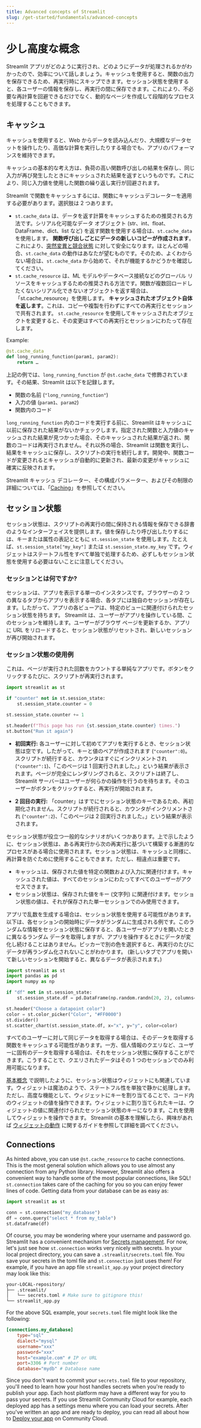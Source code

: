 ```yaml
---
title: Advanced concepts of Streamlit
slug: /get-started/fundamentals/advanced-concepts
---
```


# 少し高度な概念

Streamlit アプリがどのように実行され、どのようにデータが処理されるかがわかったので、効率について話しましょう。キャッシュを使用すると、関数の出力を保存できるため、再実行時にスキップできます。セッション状態を使用すると、各ユーザーの情報を保存し、再実行の間に保存できます。これにより、不必要な再計算を回避できるだけでなく、動的なページを作成して段階的なプロセスを処理することもできます。

## キャッシュ

キャッシュを使用すると、Web からデータを読み込んだり、大規模なデータセットを操作したり、高価な計算を実行したりする場合でも、アプリのパフォーマンスを維持できます。

キャッシュの基本的な考え方は、負荷の高い関数呼び出しの結果を保存し、同じ入力が再び発生したときにキャッシュされた結果を返すというものです。これにより、同じ入力値を使用した関数の繰り返し実行が回避されます。

Streamlit で関数をキャッシュするには、関数にキャッシュデコレーターを適用する必要があります。選択肢は 2 つあります。

- `st.cache_data` は、データを返す計算をキャッシュするための推奨される方法です。シリアル化可能なデータ オブジェクト (str、int、float、DataFrame、dict、list など) を返す関数を使用する場合は、`st.cache_data` を使用します。 **関数呼び出しごとにデータの新しいコピーが作成されます**。これにより、[突然変異と競合状態](/develop/concepts/architecture/caching#mutation-and-concurrency-issues) に対して安全になります。ほとんどの場合、`st.cache_data` の動作はあなたが望むものです。そのため、よくわからない場合は、`st.cache_data` から始めて、それが機能するかどうかを確認してください。
- `st.cache_resource` は、ML モデルやデータベース接続などのグローバル リソースをキャッシュするための推奨される方法です。関数が複数回ロードしたくないシリアル化できないオブジェクトを返す場合は、「st.cache_resource」を使用します。 **キャッシュされたオブジェクト自体を返します**。これは、コピーや複製を行わずにすべての再実行とセッションで共有されます。 `st.cache_resource` を使用してキャッシュされたオブジェクトを変更すると、その変更はすべての再実行とセッションにわたって存在します。

Example:

```python
@st.cache_data
def long_running_function(param1, param2):
    return …
```

上記の例では、`long_running_function` が `@st.cache_data` で修飾されています。その結果、Streamlit は以下を記録します。

- 関数の名前 (`"long_running_function"`)
- 入力の値 (`param1`、`param2`)
- 関数内のコード

`long_running_function` 内のコードを実行する前に、Streamlit はキャッシュに以前に保存された結果がないかチェックします。指定された関数と入力値のキャッシュされた結果が見つかった場合、そのキャッシュされた結果が返され、関数のコードは再実行されません。それ以外の場合、Streamlit は関数を実行し、結果をキャッシュに保存し、スクリプトの実行を続行します。開発中、関数コードが変更されるとキャッシュが自動的に更新され、最新の変更がキャッシュに確実に反映されます。

Streamlit キャッシュ デコレーター、その構成パラメーター、およびその制限の詳細については、「[Caching](/develop/concepts/architecture/caching)」を参照してください。

## セッション状態

セッション状態は、スクリプトの再実行の間に保持される情報を保存できる辞書のようなインターフェイスを提供します。値を保存したり呼び出したりするには、キーまたは属性の表記とともに `st.session_state` を使用します。たとえば、`st.session_state["my_key"]` または `st.session_state.my_key` です。ウィジェットはステートフル性をすべて単独で処理するため、必ずしもセッション状態を使用する必要はないことに注意してください。

### セッションとは何ですか?

セッションは、アプリを表示する単一のインスタンスです。ブラウザーの 2 つの異なるタブからアプリを表示する場合、各タブには独自のセッションが存在します。したがって、アプリの各ビューアは、特定のビューに関連付けられたセッション状態を持ちます。 Streamlit は、ユーザーがアプリを操作している間、このセッションを維持します。ユーザーがブラウザ ページを更新するか、アプリに URL をリロードすると、セッション状態がリセットされ、新しいセッションが再び開始されます。

### セッション状態の使用例

これは、ページが実行された回数をカウントする単純なアプリです。ボタンをクリックするたびに、スクリプトが再実行されます。

```python
import streamlit as st

if "counter" not in st.session_state:
    st.session_state.counter = 0

st.session_state.counter += 1

st.header(f"This page has run {st.session_state.counter} times.")
st.button("Run it again")
```

- **初回実行:** 各ユーザーに対して初めてア​​プリを実行するとき、セッション状態は空です。したがって、キーと値のペアが作成されます (`"counter":0`)。スクリプトが続行すると、カウンタはすぐにインクリメントされ (`"counter":1`)、「このページは 1 回実行されました。」という結果が表示されます。ページが完全にレンダリングされると、スクリプトは終了し、Streamlit サーバーはユーザーが何らかの操作を行うのを待ちます。そのユーザーがボタンをクリックすると、再実行が開始されます。

- **2 回目の実行:** 「counter」はすでにセッション状態のキーであるため、再初期化されません。スクリプトが続行されると、カウンタがインクリメントされ (`"counter":2`)、「このページは 2 回実行されました。」という結果が表示されます。

セッション状態が役立つ一般的なシナリオがいくつかあります。上で示したように、セッション状態は、ある再実行から次の再実行に基づいて構築する漸進的なプロセスがある場合に使用されます。セッション状態は、キャッシュと同様に、再計算を防ぐために使用することもできます。ただし、相違点は重要です。

- キャッシュは、保存された値を特定の関数および入力に関連付けます。キャッシュされた値は、すべてのセッションにわたってすべてのユーザーがアクセスできます。
- セッション状態は、保存された値をキー (文字列) に関連付けます。セッション状態の値は、それが保存された単一セッションでのみ使用できます。

アプリで乱数を生成する場合は、セッション状態を使用する可能性があります。以下は、各セッションの開始時にデータがランダムに生成される例です。このランダムな情報をセッション状態に保存すると、各ユーザーがアプリを開いたときに異なるランダム データを取得しますが、アプリを操作するときにデータが変化し続けることはありません。ピッカーで別の色を選択すると、再実行のたびにデータが再ランダム化されないことがわかります。 (新しいタブでアプリを開いて新しいセッションを開始すると、異なるデータが表示されます。)

```python
import streamlit as st
import pandas as pd
import numpy as np

if "df" not in st.session_state:
    st.session_state.df = pd.DataFrame(np.random.randn(20, 2), columns=["x", "y"])

st.header("Choose a datapoint color")
color = st.color_picker("Color", "#FF0000")
st.divider()
st.scatter_chart(st.session_state.df, x="x", y="y", color=color)
```

すべてのユーザーに対して同じデータを取得する場合は、そのデータを取得する関数をキャッシュする可能性があります。一方、個人情報のクエリなど、ユーザーに固有のデータを取得する場合は、それをセッション状態に保存することができます。こうすることで、クエリされたデータはその 1 つのセッションでのみ利用可能になります。

[基本概念](/get-started/fundamentals/main-concepts#widgets) で説明したように、セッション状態はウィジェットにも関連しています。ウィジェットは魔法のようで、ステートフル性を単独で静かに処理します。ただし、高度な機能として、ウィジェットにキーを割り当てることで、コード内のウィジェットの値を操作できます。ウィジェットに割り当てられたキーは、ウィジェットの値に関連付けられたセッション状態のキーになります。これを使用してウィジェットを操作できます。 Streamlit の基本を理解したら、興味があれば [ウィジェットの動作](/develop/concepts/architecture/widget-behavior) に関するガイドを参照して詳細を調べてください。

## Connections

As hinted above, you can use `@st.cache_resource` to cache connections. This is the most general solution which allows you to use almost any connection from any Python library. However, Streamlit also offers a convenient way to handle some of the most popular connections, like SQL! `st.connection` takes care of the caching for you so you can enjoy fewer lines of code. Getting data from your database can be as easy as:

```python
import streamlit as st

conn = st.connection("my_database")
df = conn.query("select * from my_table")
st.dataframe(df)
```

Of course, you may be wondering where your username and password go. Streamlit has a convenient mechanism for [Secrets management](/develop/concepts/connections/secrets-management). For now, let's just see how `st.connection` works very nicely with secrets. In your local project directory, you can save a `.streamlit/secrets.toml` file. You save your secrets in the toml file and `st.connection` just uses them! For example, if you have an app file `streamlit_app.py` your project directory may look like this:

```bash
your-LOCAL-repository/
├── .streamlit/
│   └── secrets.toml # Make sure to gitignore this!
└── streamlit_app.py
```

For the above SQL example, your `secrets.toml` file might look like the following:

```toml
[connections.my_database]
    type="sql"
    dialect="mysql"
    username="xxx"
    password="xxx"
    host="example.com" # IP or URL
    port=3306 # Port number
    database="mydb" # Database name
```

Since you don't want to commit your `secrets.toml` file to your repository, you'll need to learn how your host handles secrets when you're ready to publish your app. Each host platform may have a different way for you to pass your secrets. If you use Streamlit Community Cloud for example, each deployed app has a settings menu where you can load your secrets. After you've written an app and are ready to deploy, you can read all about how to [Deploy your app](/deploy/streamlit-community-cloud/deploy-your-app) on Community Cloud.
